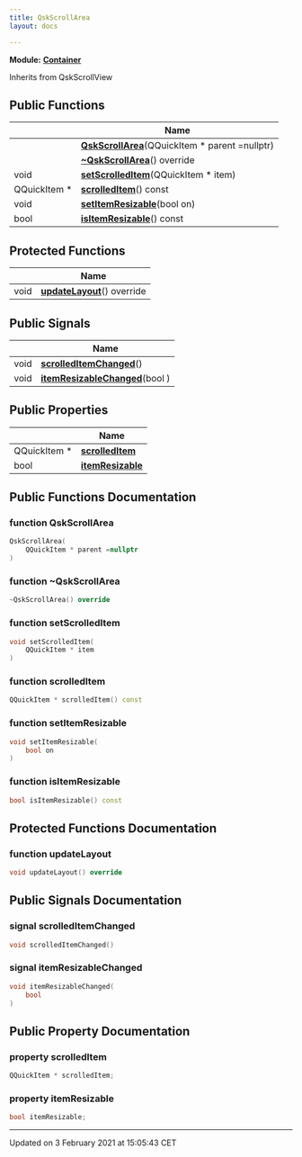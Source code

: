 ```yaml
---
title: QskScrollArea
layout: docs

---
```



**Module:** **[Container](/docs/modules/group__container/)**



Inherits from QskScrollView

## Public Functions

|                | Name           |
| -------------- | -------------- |
| | **[QskScrollArea](/docs/classes/classQskScrollArea/#function-qskscrollarea)**(QQuickItem * parent =nullptr) |
| | **[~QskScrollArea](/docs/classes/classQskScrollArea/#function-~qskscrollarea)**() override |
| void | **[setScrolledItem](/docs/classes/classQskScrollArea/#function-setscrolleditem)**(QQuickItem * item) |
| QQuickItem * | **[scrolledItem](/docs/classes/classQskScrollArea/#function-scrolleditem)**() const |
| void | **[setItemResizable](/docs/classes/classQskScrollArea/#function-setitemresizable)**(bool on) |
| bool | **[isItemResizable](/docs/classes/classQskScrollArea/#function-isitemresizable)**() const |

## Protected Functions

|                | Name           |
| -------------- | -------------- |
| void | **[updateLayout](/docs/classes/classQskScrollArea/#function-updatelayout)**() override |

## Public Signals

|                | Name           |
| -------------- | -------------- |
| void | **[scrolledItemChanged](/docs/classes/classQskScrollArea/#signal-scrolleditemchanged)**() |
| void | **[itemResizableChanged](/docs/classes/classQskScrollArea/#signal-itemresizablechanged)**(bool ) |

## Public Properties

|                | Name           |
| -------------- | -------------- |
| QQuickItem * | **[scrolledItem](/docs/classes/classQskScrollArea/#property-scrolleditem)**  |
| bool | **[itemResizable](/docs/classes/classQskScrollArea/#property-itemresizable)**  |

## Public Functions Documentation

### function QskScrollArea

```cpp
QskScrollArea(
    QQuickItem * parent =nullptr
)
```


### function ~QskScrollArea

```cpp
~QskScrollArea() override
```


### function setScrolledItem

```cpp
void setScrolledItem(
    QQuickItem * item
)
```


### function scrolledItem

```cpp
QQuickItem * scrolledItem() const
```


### function setItemResizable

```cpp
void setItemResizable(
    bool on
)
```


### function isItemResizable

```cpp
bool isItemResizable() const
```


## Protected Functions Documentation

### function updateLayout

```cpp
void updateLayout() override
```


## Public Signals Documentation

### signal scrolledItemChanged

```cpp
void scrolledItemChanged()
```


### signal itemResizableChanged

```cpp
void itemResizableChanged(
    bool 
)
```


## Public Property Documentation

### property scrolledItem

```cpp
QQuickItem * scrolledItem;
```


### property itemResizable

```cpp
bool itemResizable;
```


-------------------------------

Updated on  3 February 2021 at 15:05:43 CET